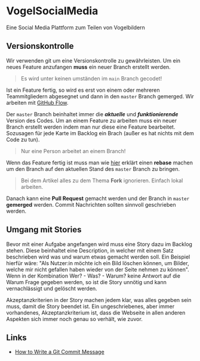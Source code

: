 # VogelSocialMedia
Eine Social Media Plattform zum Teilen von Vogelbildern
## Versionskontrolle
Wir verwenden git um eine Versionskontrolle zu gewährleisten. Um ein neues Feature anzufangen **muss** ein neuer Branch erstellt werden.

>Es wird unter keinen umständen im `main` Branch gecodet!

Ist ein Feature fertig, so wird es erst von einem oder mehreren Teammitgliedern abgesegnet und dann in den `master` Branch gemerged. 
Wir arbeiten mit [GitHub Flow](https://www.gitkraken.com/learn/git/best-practices/git-branch-strategy).

Der `master` Branch beinhaltet immer die ***aktuelle*** und ***funktionierende*** Version des Codes. 
Um an einem Feature zu arbeiten muss ein neuer Branch erstellt werden indem man nur diese eine Feature bearbeitet.
Sozusagen für jede Karte im Backlog ein Brach (außer es hat nichts mit dem Code zu tun).

>Nur eine Person arbeitet an einem Branch!

Wenn das Feature fertig ist muss man wie [hier](https://medium.com/singlestone/a-git-workflow-using-rebase-1b1210de83e5 ) erklärt einen **rebase** machen um den Branch auf den aktuellen Stand des `master` Branch zu bringen.

>Bei dem Artikel alles zu dem Thema **Fork** ignorieren.
>Einfach lokal arbeiten.

Danach kann eine **Pull Request** gemacht werden und der Branch in `master` **gemerged** werden.
Commit Nachrichten sollten sinnvoll geschrieben werden.

## Umgang mit Stories
Bevor mit einer Aufgabe angefangen wird muss eine Story dazu im Backlog stehen. Diese beinhaltet eine Description, in welcher mit einem Satz beschrieben wird was und warum etwas gemacht werden soll. Ein Beispiel hierfür wäre: "Als Nutzer:in möchte ich ein Bild löschen können, um Bilder, welche mir nicht gefallen haben wieder von der Seite nehmen zu können". Wenn in der Kombination Wer? - Was? - Warum? keine Antwort auf die Warum Frage gegeben werden, so ist die Story unnötig und kann vernachlässigt und gelöscht werden.

Akzeptanzkriterien in der Story machen jedem klar, was alles gegeben sein muss, damit die Story beendet ist. Ein ungeschriebenes, aber immer vorhandenes, Akzeptanzkriterium ist, dass die Webseite in allen anderen Aspekten sich immer noch genau so verhält, wie zuvor.
## Links
- [How to Write a Git Commit Message](https://cbea.ms/git-commit)
